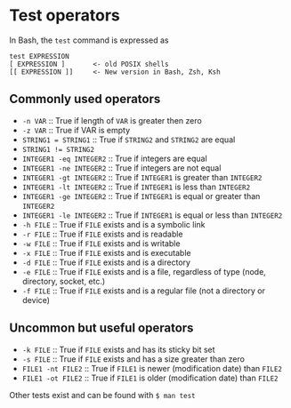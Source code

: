 # Test operators
In Bash, the `test` command is expressed as 
```
test EXPRESSION
[ EXPRESSION ]       <- old POSIX shells
[[ EXPRESSION ]]     <- New version in Bash, Zsh, Ksh
```

## Commonly used operators
* `-n VAR`  :: True if length of `VAR` is greater then zero
* `-z VAR`  :: True if VAR is empty
* `STRING1 = STRING1`  :: True if `STRING2` and `STRING2` are equal
* `STRING1 != STRING2`
* `INTEGER1 -eq INTEGER2`  :: True if integers are equal
* `INTEGER1 -ne INTEGER2`  :: True if integers are not equal
* `INTEGER1 -gt INTEGER2`  :: True if `INTEGER1` is greater than `INTEGER2`
* `INTEGER1 -lt INTEGER2`  :: True if `INTEGER1` is less than `INTEGER2`
* `INTEGER1 -ge INTEGER2`  :: True if `INTEGER1` is equal or greater than `INTEGER2`
* `INTEGER1 -le INTEGER2`  :: True if `INTEGER1` is equal or less than `INTEGER2`
* `-h FILE`  :: True if `FILE` exists and is a symbolic link
* `-r FILE`  :: True if `FILE` exists and is readable
* `-w FILE`  :: True if `FILE` exists and is writable
* `-x FILE`  :: True if `FILE` exists and is executable
* `-d FILE`  :: True if `FILE` exists and is a directory
* `-e FILE`  :: True if `FILE` exists and is a file, regardless of type (node, directory, socket, etc.)
* `-f FILE`  :: True if `FILE` exists and is a regular file (not a directory or device)

## Uncommon but useful operators
* `-k FILE`  :: True if `FILE` exists and has its sticky bit set
* `-s FILE`  :: True if `FILE` exists and has a size greater than zero
* `FILE1 -nt FILE2`  :: True if `FILE1` is newer (modification date) than `FILE2`
* `FILE1 -ot FILE2`  :: True if `FILE1` is older (modification date) than `FILE2`

Other tests exist and can be found with `$ man test`

